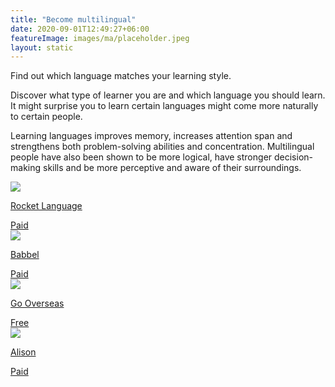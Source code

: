 ```yaml
---
title: "Become multilingual"
date: 2020-09-01T12:49:27+06:00
featureImage: images/ma/placeholder.jpeg
layout: static
---
```


Find out which language matches your learning style.

Discover what type of learner you are and which language you should learn. It might surprise you to learn certain languages might come more naturally to certain people.

Learning languages improves memory, increases attention span and strengthens both problem-solving abilities and concentration. Multilingual people have also been shown to be more logical, have stronger decision-making skills and be more perceptive and aware of their surroundings.

<a class="ma-link" href="https://www.rocketlanguages.com/blog/what-language-should-I-learn-learning-type"><div class="ma-card ma-card-Learning"><div class="ma-icon"><img src ="/images/Icon-pound - learning - opacity.svg"/></div><div class="ma-name"><p>Rocket Language</p></div><div class="ma-paid-text"><span>Paid</span></div></div></a><a class="ma-link" href="https://www.babbel.com/en/magazine/which-language-should-you-learn-quiz"><div class="ma-card ma-card-Learning"><div class="ma-icon"><img src ="/images/Icon-pound - learning - opacity.svg"/></div><div class="ma-name"><p>Babbel</p></div><div class="ma-paid-text"><span>Paid</span></div></div></a><a class="ma-link" href="https://www.gooverseas.com/blog/best-languages-learn"><div class="ma-card ma-card-Learning"><div class="ma-icon"><img src ="/images/Icon-check - learning - opacity.svg"/></div><div class="ma-name"><p>Go Overseas</p></div><div class="ma-paid-text"><span>Free</span></div></div></a><a class="ma-link" href="https://alison.com/courses/language?utm_source=alison_user&utm_medium=affiliates&utm_campaign=24567325"><div class="ma-card ma-card-Learning"><div class="ma-icon"><img src ="/images/Icon-pound - learning - opacity.svg"/></div><div class="ma-name"><p>Alison</p></div><div class="ma-paid-text"><span>Paid</span></div></div></a>  

<br/><br/>







